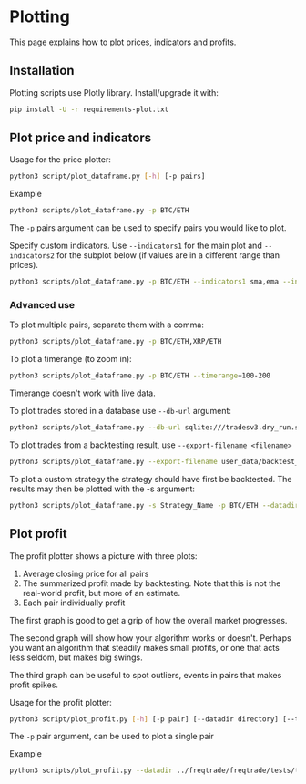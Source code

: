 # Plotting

This page explains how to plot prices, indicators and profits.

## Installation

Plotting scripts use Plotly library. Install/upgrade it with:

``` bash
pip install -U -r requirements-plot.txt
```

## Plot price and indicators

Usage for the price plotter:

``` bash
python3 script/plot_dataframe.py [-h] [-p pairs]
```

Example

``` bash
python3 scripts/plot_dataframe.py -p BTC/ETH
```

The `-p` pairs argument can be used to specify pairs you would like to plot.

Specify custom indicators.
Use `--indicators1` for the main plot and `--indicators2` for the subplot below (if values are in a different range than prices).

``` bash
python3 scripts/plot_dataframe.py -p BTC/ETH --indicators1 sma,ema --indicators2 macd
```

### Advanced use

To plot multiple pairs, separate them with a comma:

``` bash
python3 scripts/plot_dataframe.py -p BTC/ETH,XRP/ETH
```

To plot a timerange (to zoom in):

``` bash
python3 scripts/plot_dataframe.py -p BTC/ETH --timerange=100-200
```

Timerange doesn't work with live data.

To plot trades stored in a database use `--db-url` argument:

``` bash
python3 scripts/plot_dataframe.py --db-url sqlite:///tradesv3.dry_run.sqlite -p BTC/ETH --trade-source DB
```

To plot trades from a backtesting result, use `--export-filename <filename>`

``` bash
python3 scripts/plot_dataframe.py --export-filename user_data/backtest_data/backtest-result.json -p BTC/ETH
```

To plot a custom strategy the strategy should have first be backtested.
The results may then be plotted with the -s argument:

``` bash
python3 scripts/plot_dataframe.py -s Strategy_Name -p BTC/ETH --datadir user_data/data/<exchange_name>/
```

## Plot profit

The profit plotter shows a picture with three plots:

1) Average closing price for all pairs
2) The summarized profit made by backtesting.
   Note that this is not the real-world profit, but
   more of an estimate.
3) Each pair individually profit

The first graph is good to get a grip of how the overall market
progresses.

The second graph will show how your algorithm works or doesn't.
Perhaps you want an algorithm that steadily makes small profits,
or one that acts less seldom, but makes big swings.

The third graph can be useful to spot outliers, events in pairs
that makes profit spikes.

Usage for the profit plotter:

``` bash
python3 script/plot_profit.py [-h] [-p pair] [--datadir directory] [--ticker_interval num]
```

The `-p` pair argument, can be used to plot a single pair

Example

``` bash
python3 scripts/plot_profit.py --datadir ../freqtrade/freqtrade/tests/testdata-20171221/ -p LTC/BTC
```
